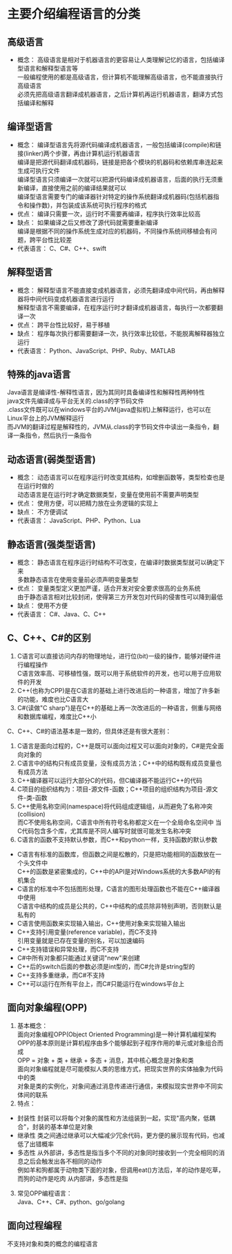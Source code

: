 # 主要介绍编程语言的分类


## 高级语言
* 概念：
高级语言是相对于机器语言的更容易让人类理解记忆的语言，包括编译型语言和解释型语言等  
一般编程使用的都是高级语言，但计算机不能理解高级语言，也不能直接执行高级语言  
必须先把高级语言翻译成机器语言，之后计算机再运行机器语言，翻译方式包括编译和解释  


## 编译型语言
* 概念：
编译型语言先将源代码编译成机器语言，一般包括编译(compile)和链接(linker)两个步骤，再由计算机运行机器语言  
编译是把源代码翻译成机器码，链接是把各个模块的机器码和依赖库串连起来生成可执行文件  
编译型语言只须编译一次就可以把源代码编译成机器语言，后面的执行无须重新编译，直接使用之前的编译结果就可以  
编译型语言需要专门的编译器针对特定的操作系统翻译成机器码(包括机器指令和操作数)，并包装成该系统可执行程序的格式  
* 优点：
编译只需要一次，运行时不需要再编译，程序执行效率比较高  
* 缺点：
如果编译之后又修改了源代码就需要重新编译  
编译是根据不同的操作系统生成对应的机器码，不同操作系统间移植会有问题，跨平台性比较差  
* 代表语言：
C、C#、C++、swift  


## 解释型语言
* 概念：
解释型语言不能直接变成机器语言，必须先翻译成中间代码，再由解释器将中间代码变成机器语言进行运行  
解释型语言不需要编译，在程序运行时才翻译成机器语言，每执行一次都要翻译一次  
* 优点：
跨平台性比较好，易于移植  
* 缺点：
程序每次执行都需要翻译一次，执行效率比较低，不能脱离解释器独立运行  
* 代表语言：
Python、JavaScript、PHP、Ruby、MATLAB  


## 特殊的java语言
Java语言是编译性-解释性语言，因为其同时具备编译性和解释性两种特性  
java文件先编译成与平台无关的.class的字节码文件  
.class文件既可以在windows平台的JVM(java虚拟机)上解释运行，也可以在Linux平台上的JVM解释运行  
而JVM的翻译过程是解释性的，JVM从.class的字节码文件中读出一条指令，翻译一条指令，然后执行一条指令  


## 动态语言(弱类型语言)
* 概念：
动态语言可以在程序运行时改变其结构，如增删函数等，类型检查也是在运行时做的  
动态语言是在运行时才确定数据类型，变量在使用前不需要声明类型  
* 优点：
使用方便，可以把精力放在业务逻辑的实现上   
* 缺点：
不方便调试  
* 代表语言：
JavaScript、PHP、Python、Lua  


## 静态语言(强类型语言)
* 概念：
静态语言在程序运行时结构不可改变，在编译时数据类型就可以确定下来  
多数静态语言在使用变量前必须声明变量类型  
* 优点：
变量类型定义更加严谨，适合开发对安全要求很高的业务系统  
由于静态语言相对比较封闭，使得第三方开发包对代码的侵害性可以降到最低  
* 缺点：
使用不方便  
* 代表语言：
C#、Java、C、C++  


## C、C++、C#的区别
1. C语言可以直接访问内存的物理地址，进行位(bit)一级的操作，能够对硬件进行编程操作  
C语言效率高、可移植性强，既可以用于系统软件的开发，也可以用于应用软件的开发  
2. C++(也称为CPP)是在C语言的基础上进行改进后的一种语言，增加了许多新的功能，难度也比C语言大  
3. C#(读做"C sharp")是在C++的基础上再一次改进后的一种语言，侧重与网络和数据库编程，难度比C++小  

C、C++、C#的语法基本是一致的，但具体还是有很大差别：
1. C语言是面向过程的，C++是既可以面向过程又可以面向对象的，C#是完全面向对象的  
2. C语言中的结构只有成员变量，没有成员方法；C++中的结构既有成员变量也有成员方法  
3. C++编译器可以运行大部分C的代码，但C编译器不能运行C++的代码  
4. C项目的组织结构为：项目-源文件-函数；C++项目的组织结构为项目-源文件-类-函数  
5. C++使用名称空间(namespace)将代码组成逻辑组，从而避免了名称冲突(collision)  
而C不使用名称空间，C语言中所有符号名称都定义在一个全局命名空间中  当C代码包含多个库，尤其库是不同人编写时就很可能发生名称冲突  
6. C语言的函数不支持默认参数，而C++和python一样，支持函数的默认参数

* C语言有标准的函数库，但函数之间是松散的，只是把功能相同的函数放在一个头文件中  
C++的函数是紧密集成的，C++中的API是对Windows系统的大多数API的有机集合  
* C语言的标准中不包括图形处理，C语言的图形处理函数也不能在C++编译器中使用  
C语言中结构的成员是公共的，C++中结构的成员除非特别声明，否则默认是私有的  
* C语言使用函数来实现输入输出，C++使用对象来实现输入输出  
* C++支持引用变量(reference variable)，而C不支持  
引用变量就是已存在变量的别名，可以加速编码  
* C++支持错误和异常处理，而C不支持  
* C#中所有对象都只能通过关键词"new"来创建  
* C++后的switch后面的参数必须是int型的，而C#允许是string型的  
* C++支持多重继承，而C#不支持  
* C++可以运行在所有平台上，而C#只能运行在windows平台上  


## 面向对象编程(OPP)
1. 基本概念：  
面向对象编程OPP(Object Oriented Programming)是一种计算机编程架构  
OPP的基本原则是计算机程序由多个能够起到子程序作用的单元或对象组合而成  
OPP = 对象 + 类 + 继承 + 多态 + 消息，其中核心概念是对象和类  
面向对象编程就是尽可能模拟人类的思维方式，把现实世界的实体抽象为代码中的类  
对象是类的实例化，对象间通过消息传递进行通信，来模拟现实世界中不同实体间的联系  
2. 特点： 
* 封装性
封装可以将每个对象的属性和方法组装到一起，实现"高内聚，低耦合"，封装的基本单位是对象  
* 继承性
类之间通过继承可以大幅减少冗余代码，更方便的展示现有代码，也减低了出错概率  
* 多态性
从外部讲，多态性是指当多个不同的对象同时接收到一个完全相同的消息之后会触发出各不相同的动作  
例如羊和狗都属于动物类下面的对象，但调用eat()方法后，羊的动作是吃草，而狗的动作是吃肉
从内部讲，多态性是指

3. 常见OPP编程语言：  
Java、C++、C#、python、go/golang


## 面向过程编程
不支持对象和类的概念的编程语言